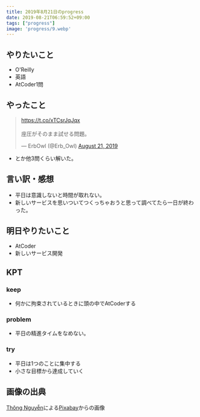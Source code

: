 ```yaml
---
title: 2019年8月21日のprogress
date: 2019-08-21T06:59:52+09:00
tags: ["progress"]
image: 'progress/9.webp'
---
```


<!-- 序文があってもいいかも -->

## やりたいこと
<!-- 実現可能性を考慮して -->
- O'Reilly
- 英語
- AtCoder1問

## やったこと
<!-- twitterとか埋め込みながら -->
<blockquote class="twitter-tweet"><p lang="ja" dir="ltr"><a href="https://t.co/xTCsrJqJqx">https://t.co/xTCsrJqJqx</a><br><br>座圧がそのまま試せる問題。</p>&mdash; ErbOwl (@Erb_Owl) <a href="https://twitter.com/Erb_Owl/status/1164101565537374209?ref_src=twsrc%5Etfw">August 21, 2019</a></blockquote> <script async src="https://platform.twitter.com/widgets.js" charset="utf-8"></script>

- とか他3問くらい解いた。

## 言い訳・感想
<!-- 理由をつけることで解決の緒を見つける -->
- 平日は意識しないと時間が取れない。
- 新しいサービスを思いついてつくっちゃおうと思って調べてたら一日が終わった。

## 明日やりたいこと
<!-- - 実現可能性を考慮せずに -->
- AtCoder
- 新しいサービス開発

## KPT
<!-- やりたいこととやったことの差分を埋めるために必要なこと -->

### keep
- 何かに拘束されているときに頭の中でAtCoderする

### problem
- 平日の精進タイムをなめない。

### try
- 平日は1つのことに集中する
- 小さな目標から達成していく

## 画像の出典
<a href="https://pixabay.com/ja/users/Kunphotographer-13221290/?utm_source=link-attribution&amp;utm_medium=referral&amp;utm_campaign=image&amp;utm_content=4390337">Thông Nguyễn</a>による<a href="https://pixabay.com/ja/?utm_source=link-attribution&amp;utm_medium=referral&amp;utm_campaign=image&amp;utm_content=4390337">Pixabay</a>からの画像
